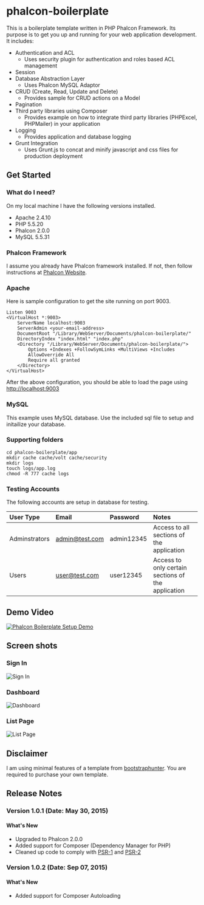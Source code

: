 # phalcon-boilerplate
This is a boilerplate template written in PHP Phalcon Framework. Its purpose is to get you up and running for your web application development. It includes:

* Authentication and ACL
    * Uses security plugin for authentication and roles based ACL management
* Session
* Database Abstraction Layer
    * Uses Phalcon MySQL Adaptor
* CRUD (Create, Read, Update and Delete)
    * Provides sample for CRUD actions on a Model
* Pagination
* Third party libraries using Composer
    * Provides example on how to integrate third party libraries (PHPExcel, PHPMailer) in your application
* Logging
    * Provides application and database logging
* Grunt Integration
    * Uses Grunt.js to concat and minify javascript and css files for production deployment

## Get Started
### What do I need?
On my local machine I have the following versions installed.
* Apache 2.4.10
* PHP 5.5.20
* Phalcon 2.0.0
* MySQL 5.5.31

### Phalcon Framework
I assume you already have Phalcon framework installed. If not, then follow instructions at [Phalcon Website](http://phalconphp.com).

### Apache
Here is sample configuration to get the site running on port 9003.

    Listen 9003
    <VirtualHost *:9003>
        ServerName localhost:9003
        ServerAdmin <your-email-address>
        DocumentRoot "/Library/WebServer/Documents/phalcon-boilerplate/"
        DirectoryIndex "index.html" "index.php"
        <Directory "/Library/WebServer/Documents/phalcon-boilerplate/">
            Options +Indexes +FollowSymLinks +MultiViews +Includes
            AllowOverride All
            Require all granted
        </Directory>
    </VirtualHost>

After the above configuration, you should be able to load the page using [http://localhost:9003](http://localhost:9003)

### MySQL
This example uses MySQL database. Use the included sql file to setup and initailize your database.

### Supporting folders
```
cd phalcon-boilerplate/app
mkdir cache cache/volt cache/security
mkdir logs
touch logs/app.log
chmod -R 777 cache logs
```

### Testing Accounts

The following accounts are setup in database for testing.

| User Type | Email | Password | Notes |
| :-------- | :---- | :------- | :---- |
| Adminstrators | admin@test.com | admin12345 | Access to all sections of the application |
| Users | user@test.com | user12345 | Access to only certain sections of the application |

## Demo Video
[![Phalcon Boilerplate Setup Demo](http://img.youtube.com/vi/o77tm09LJwM/0.jpg)](http://www.youtube.com/watch?v=o77tm09LJwM)

## Screen shots

### Sign In
![Sign In](https://raw.github.com/enajeeb/phalcon-boilerplate/master/public/img/app/screenshot-login-page.png)

### Dashboard
![Dashboard](https://raw.github.com/enajeeb/phalcon-boilerplate/master/public/img/app/screenshot-dashboard.png)

### List Page
![List Page](https://raw.github.com/enajeeb/phalcon-boilerplate/master/public/img/app/screenshot-list-page.png)

## Disclaimer
I am using minimal features of a template from [bootstraphunter](https://bootstraphunter.com). You are required to purchase your own template.

## Release Notes
### Version 1.0.1 (Date: May 30, 2015)

#### What's New
* Upgraded to Phalcon 2.0.0
* Added support for Composer (Dependency Manager for PHP)
* Cleaned up code to comply with [PSR-1](http://www.php-fig.org/psr/psr-1/) and [PSR-2](http://www.php-fig.org/psr/psr-2/)

### Version 1.0.2 (Date: Sep 07, 2015)

#### What's New
* Added support for Composer Autoloading